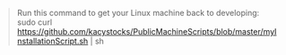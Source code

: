 > Run this command to get your Linux machine back to developing:
sudo curl https://github.com/kacystocks/PublicMachineScripts/blob/master/myInstallationScript.sh | sh

